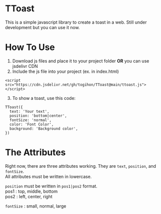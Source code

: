 # TToast
This is a simple javascript library to create a toast in a web. Still under development but you can use it now.

# How To Use
1. Download js files and place it to your project folder **OR** you can use jsdelivr CDN 
2. Include the js file into your project (ex. in index.html)  
```
<script src="https://cdn.jsdelivr.net/gh/togihon/TToast@main/ttoast.js"></script>
```
3. To show a toast, use this code:

```
TToast({
  text: 'Your text',
  position: 'bottom|center',
  fontSize: 'normal',
  color: 'Font Color',
  background: 'Background color',
})
```
# The Attributes
Right now, there are three attributes working. They are `text`, `position`, and `fontSize`.  
All attributes must be written in lowercase.  
  
`position` must be written in `pos1|pos2` format.  
pos1 : top, middle, bottom  
pos2 : left, center, right

`fontSize` : small, normal, large

